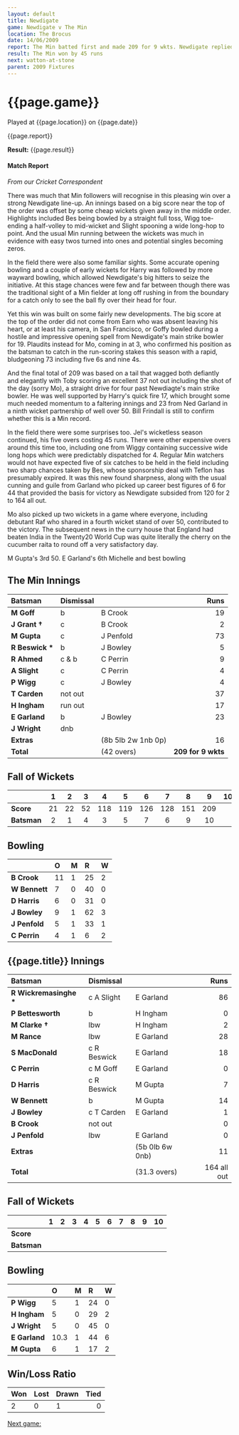 ```yaml
---
layout: default
title: Newdigate
game: Newdigate v The Min
location: The Brocus
date: 14/06/2009
report: The Min batted first and made 209 for 9 wkts. Newdigate replied with 164 all out
result: The Min won by 45 runs
next: watton-at-stone
parent: 2009 Fixtures
---
```


# {{page.game}}

Played at {{page.location}} on {{page.date}}

{{page.report}}

**Result:** {{page.result}}

#### Match Report

*From our Cricket Correspondent*

There was much that Min followers will recognise in this pleasing win over a strong Newdigate line-up. An innings based on a big score near the top of the order was offset by some cheap wickets given away in the middle order. Highlights included Bes being bowled by a straight full toss, Wigg toe-ending a half-volley to mid-wicket and Slight spooning a wide long-hop to point. And the usual Min running between the wickets was much in evidence with easy twos turned into ones and potential singles becoming zeros.

In the field there were also some familiar sights. Some accurate opening bowling and a couple of early wickets for Harry was followed by more wayward bowling, which allowed Newdigate's big hitters to seize the initiative. At this stage chances were few and far between though there was the traditional sight of a Min fielder at long off rushing in from the boundary for a catch only to see the ball fly over their head for four.

Yet this win was built on some fairly new developments. The big score at the top of the order did not come from Earn who was absent leaving his heart, or at least his camera, in San Francisco, or Goffy bowled during a hostile and impressive opening spell from Newdigate's main strike bowler for 19. Plaudits instead for Mo, coming in at 3, who confirmed his position as the batsman to catch in the run-scoring stakes this season with a rapid, bludgeoning 73 including five 6s and nine 4s.

And the final total of 209 was based on a tail that wagged both defiantly and elegantly with Toby scoring an excellent 37 not out including the shot of the day (sorry Mo), a straight drive for four past Newdiagte's main strike bowler. He was well supported by Harry's quick fire 17, which brought some much needed momentum to a faltering innings and 23 from Ned Garland in a ninth wicket partnership of well over 50. Bill Frindall is still to confirm whether this is a Min record.

In the field there were some surprises too. Jel's wicketless season continued, his five overs costing 45 runs. There were other expensive overs around this time too, including one from Wiggy containing successive wide long hops which were predictably dispatched for 4. Regular Min watchers would not have expected five of six catches to be held in the field including two sharp chances taken by Bes, whose sponsorship deal with Teflon has presumably expired. It was this new found sharpness, along with the usual cunning and guile from Garland who picked up career best figures of 6 for 44 that provided the basis for victory as Newdigate subsided from 120 for 2 to 164 all out. 

Mo also picked up two wickets in a game where everyone, including debutant Raf who shared in a fourth wicket stand of over 50, contributed to the victory. The subsequent news in the curry house that England had beaten India in the Twenty20 World Cup was quite literally the cherry on the cucumber raita to round off a very satisfactory day.

M Gupta's 3rd 50. E Garland's 6th Michelle and best bowling

## The Min Innings

| Batsman | Dismissal |  | Runs |
|:---|:---|---|---:|
| **M Goff** | b | B Crook | 19 |
| **J Grant &#8224;** | c | B Crook | 2 |
| **M Gupta** | c | J Penfold | 73 |
| **R Beswick &#42;** | b | J Bowley | 5 |
| **R Ahmed** | c & b | C Perrin | 9 |
| **A Slight** | c | C Perrin | 4 |
| **P Wigg** | c | J Bowley | 4 |
| **T Carden** | not out |  | 37 |
| **H Ingham** | run out |  | 17 |
| **E Garland** | b | J Bowley | 23 |
| **J Wright** | dnb |  |  |
| **Extras** | | (8b 5lb 2w 1nb 0p) | 16 |
| **Total** | | (42 overs) | **209 for 9 wkts** |

## Fall of Wickets

| | 1 | 2 | 3 | 4 | 5 | 6 | 7 | 8 | 9 | 10 |
|---|:---:|:---:|:---:|:---:|:---:|:---:|:---:|:---:|:---:|:---:|
| **Score** | 21 | 22 | 52 | 118 | 119 | 126 | 128 | 151 | 209 |  |
| **Batsman** | 2 | 1 | 4 | 3 | 5 | 7 | 6 | 9 | 10 |  |

## Bowling

| | O | M | R | W |
|---|:---|:---|:---|:---|
| **B Crook** | 11 | 1 | 25 | 2 |
| **W Bennett** | 7 | 0 | 40 | 0 |
| **D Harris** | 6 | 0 | 31 | 0 |
| **J Bowley** | 9 | 1 | 62 | 3 |
| **J Penfold** | 5 | 1 | 33 | 1 |
| **C Perrin** | 4 | 1 | 6 | 2 |

## {{page.title}} Innings

| Batsman | Dismissal |  | Runs |
|:---|:---|---|---:|
| **R Wickremasinghe &#42;** | c A Slight | E Garland | 86 |
| **P Bettesworth** | b | H Ingham | 0 |
| **M Clarke &#8224;** | lbw | H Ingham | 2 |
| **M Rance** | lbw | E Garland | 28 |
| **S MacDonald** | c R Beswick | E Garland | 18 |
| **C Perrin** | c M Goff | E Garland | 0 |
| **D Harris** | c R Beswick | M Gupta | 7 |
| **W Bennett** | b | M Gupta | 14 |
| **J Bowley** | c T Carden | E Garland | 1 |
| **B Crook** | not out |  | 0 |
| **J Penfold** | lbw | E Garland | 0 |
| **Extras** | | (5b 0lb 6w 0nb) | 11 |
| **Total** | | (31.3 overs) | 164 all out |

## Fall of Wickets

| | 1 | 2 | 3 | 4 | 5 | 6 | 7 | 8 | 9 | 10 |
|---|:---:|:---:|:---:|:---:|:---:|:---:|:---:|:---:|:---:|:---:|
| **Score** |  |  |  |  |  |  |  |  |  |  |
| **Batsman** |  |  |  |  |  |  |  |  |  |  |

## Bowling

| | O | M | R | W |
|---|:---|:---|:---|:---|
| **P Wigg** | 5 | 1 | 24 | 0 |
| **H Ingham** | 5 | 0 | 29 | 2 |
| **J Wright** | 5 | 0 | 45 | 0 |
| **E Garland** | 10.3 | 1 | 44 | 6 |
| **M Gupta** | 6 | 1 | 17 | 2 |

## Win/Loss Ratio

| Won | Lost | Drawn | Tied |
|:---|:---|:---|---:|
| 2 | 0 | 1 | 0 |

[Next game:]({{page.next}})